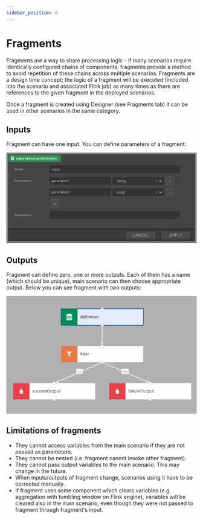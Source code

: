 ```yaml
---
sidebar_position: 6
---
```


# Fragments

Fragments are a way to share processing logic - if many scenarios require identically configured chains of components, fragments provide a method to avoid repetition of these chains across multiple scenarios. Fragments are a design time concept; the logic of a fragment will be executed (included into the scenario and associated Flink job) as many times as there are references to the given fragment in the deployed scenarios.

Once a fragment is created using Designer (see Fragments tab) it can be used in other scenarios in the same category.

## Inputs
Fragment can have one input. You can define parameters of a fragment:

![fragment input](img/fragment_input.png)

## Outputs
Fragment can define zero, one or more outputs. Each of them has a name (which should be unique), main scenario can then choose appropriate output. Below you can see fragment with two outputs:

![fragment output](img/fragment_output.png)

## Limitations of fragments
- They cannot access variables from the main scenario if they are not passed as parameters.
- They cannot be nested (i.e. fragment cannot invoke other fragment).
- They cannot pass output variables to the main scenario. This may change in the future.
- When inputs/outputs of fragment change, scenarios using it have to be corrected manually.
- If fragment uses some component which clears variables (e.g. aggregation with tumbling window on Flink engine), variables will be cleared also in the main scenario, even though they were not passed to fragment through fragment's input.
